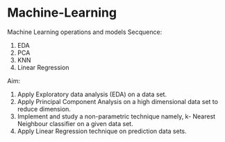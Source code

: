 # Machine-Learning
Machine Learning operations and models
Secquence:
1. EDA
2. PCA
3. KNN
4. Linear Regression
   
Aim:
1. Apply Exploratory data analysis (EDA) on a data set.
2. Apply Principal Component Analysis on a high dimensional data set to reduce dimension.
3. Implement and study a non-parametric technique namely, k- Nearest Neighbour classifier on a given data set.
4. Apply Linear Regression technique on prediction data sets.
